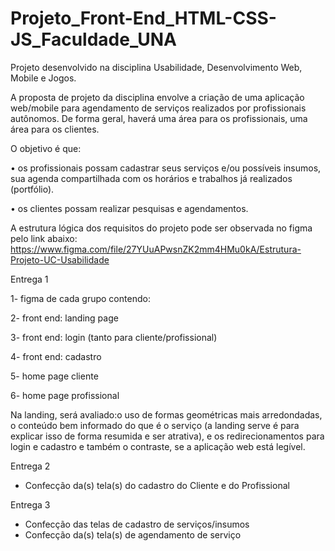 # Projeto_Front-End_HTML-CSS-JS_Faculdade_UNA

Projeto desenvolvido na disciplina Usabilidade, Desenvolvimento Web, Mobile e Jogos.

A proposta de projeto da disciplina envolve a criação de uma aplicação web/mobile para agendamento de serviços realizados por profissionais autônomos. De forma geral, haverá uma área para os profissionais, uma área para os clientes.

 O objetivo é que:
 
• os profissionais possam cadastrar seus serviços e/ou possíveis insumos, sua agenda compartilhada com os horários e trabalhos já realizados (portfólio). 

• os clientes possam realizar pesquisas e agendamentos.

 A estrutura lógica dos requisitos do projeto pode ser observada no figma pelo link abaixo: https://www.figma.com/file/27YUuAPwsnZK2mm4HMu0kA/Estrutura-Projeto-UC-Usabilidade

Entrega 1

1- figma de cada grupo contendo:

2- front end: landing page

3- front end: login (tanto para cliente/profissional)

4- front end: cadastro

5- home page cliente

6- home page profissional

Na landing, será avaliado:o uso de formas geométricas mais arredondadas, o conteúdo bem informado do que é o serviço (a landing serve é para explicar isso de forma resumida e ser atrativa), e os redirecionamentos para login e cadastro e também o contraste, se a aplicação web está legível.

Entrega 2
* Confecção da(s) tela(s) do cadastro do Cliente e do Profissional 

Entrega 3
* Confecção das telas de cadastro de serviços/insumos 
* Confecção da(s) tela(s) de agendamento de serviço 


